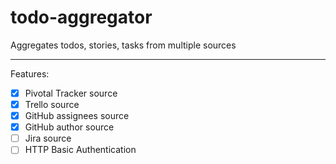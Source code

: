 # todo-aggregator

Aggregates todos, stories, tasks from multiple sources

---

Features:

- [x] Pivotal Tracker source
- [x] Trello source
- [x] GitHub assignees source
- [x] GitHub author source
- [ ] Jira source
- [ ] HTTP Basic Authentication
